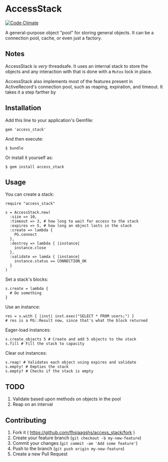 # AccessStack
[![Code Climate](https://codeclimate.com/github/fhsjaagshs/access_stack.png)](https://codeclimate.com/github/fhsjaagshs/access_stack)

A general-purpose object "pool" for storing general objects. It can be a connection pool, cache, or even just a factory.

## Notes

AccessStack is *very* threadsafe. It uses an internal stack to store the objects and any interaction with that is done with a `Mutex` lock in place.

AccessStack also implements most of the features present in ActiveRecord's connection pool, such as reaping, expiration, and timeout. It takes it a step farther by 

## Installation

Add this line to your application's Gemfile:

    gem 'access_stack'

And then execute:

    $ bundle

Or install it yourself as:

    $ gem install access_stack

## Usage

You can create a stack:

	require "access_stack"

	s = AccessStack.new(
	  :size => 10,
	  :timeout => 3, # how long to wait for access to the stack
	  :expires => 5, # how long an object lasts in the stack
	  :create => lambda {
	    PG.connect
	  },
	  :destroy => lambda { |instance|
	    instance.close
	  },
	  :validate => lamda { |instance|
	    instance.status == CONNECTION_OK
	  }
	)
	
Set a stack's blocks:

	s.create = lambda {
	  # Do something
	}
	
Use an instance:

	res = s.with { |inst| inst.exec("SELECT * FROM users;") }
	# res is a PG::Result now, since that's what the block returned
	
Eager-load instances:
	
	s.create_objects 5 # Create and add 5 objects to the stack
	s.fill # Fill the stack to capacity
	
Clear out instances:

	s.reap! # Validates each object using expires and validate
	s.empty! # Empties the stack
	s.empty? # Checks if the stack is empty


## TODO

1. Validate based upon methods on objects in the pool
2. Reap on an interval

## Contributing

1. Fork it ( https://github.com/fhsjaagshs/access_stack/fork )
2. Create your feature branch (`git checkout -b my-new-feature`)
3. Commit your changes (`git commit -am 'Add some feature'`)
4. Push to the branch (`git push origin my-new-feature`)
5. Create a new Pull Request
